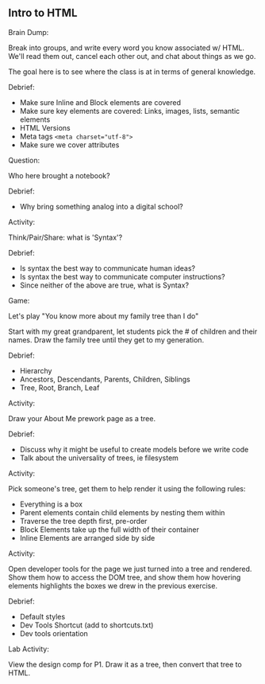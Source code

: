 ## Intro to HTML

Brain Dump:

Break into groups, and write every word you know associated w/ HTML.
We'll read them out, cancel each other out, and chat about things as we go.

The goal here is to see where the class is at in terms of general knowledge.

Debrief:
- Make sure Inline and Block elements are covered
- Make sure key elements are covered: Links, images, lists, semantic elements
- HTML Versions
- Meta tags `<meta charset="utf-8">`
- Make sure we cover attributes

Question:

Who here brought a notebook?

Debrief:
- Why bring something analog into a digital school?

Activity:

Think/Pair/Share: what is 'Syntax'?

Debrief:

- Is syntax the best way to communicate human ideas?
- Is syntax the best way to communicate computer instructions?
- Since neither of the above are true, what is Syntax?

Game:

Let's play "You know more about my family tree than I do"

Start with my great grandparent, let students pick the # of children and their names. Draw the family tree until they get to my generation.

Debrief:
- Hierarchy
- Ancestors, Descendants, Parents, Children, Siblings
- Tree, Root, Branch, Leaf

Activity:

Draw your About Me prework page as a tree.

Debrief:

- Discuss why it might be useful to create models before we write code
- Talk about the universality of trees, ie filesystem

Activity:

Pick someone's tree, get them to help render it using the following rules:

- Everything is a box
- Parent elements contain child elements by nesting them within
- Traverse the tree depth first, pre-order
- Block Elements take up the full width of their container
- Inline Elements are arranged side by side

Activity:

Open developer tools for the page we just turned into a tree and rendered. Show them how to access the DOM tree, and show them how hovering elements highlights the boxes we drew in the previous exercise.

Debrief:
- Default styles
- Dev Tools Shortcut (add to shortcuts.txt)
- Dev tools orientation

Lab Activity:

View the design comp for P1.
Draw it as a tree, then convert that tree to HTML.

